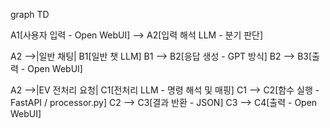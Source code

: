 graph TD

A1[사용자 입력 - Open WebUI] --> A2[입력 해석 LLM - 분기 판단]

A2 -->|일반 채팅| B1[일반 챗 LLM]
B1 --> B2[응답 생성 - GPT 방식]
B2 --> B3[출력 - Open WebUI]

A2 -->|EV 전처리 요청| C1[전처리 LLM - 명령 해석 및 매핑]
C1 --> C2[함수 실행 - FastAPI / processor.py]
C2 --> C3[결과 반환 - JSON]
C3 --> C4[출력 - Open WebUI]
